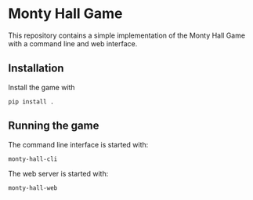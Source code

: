 # Monty Hall Game

This repository contains a simple implementation of the Monty Hall Game with
a command line and web interface.

## Installation

Install the game with

    pip install .

## Running the game

The command line interface is started with:

    monty-hall-cli

The web server is started with:

    monty-hall-web
